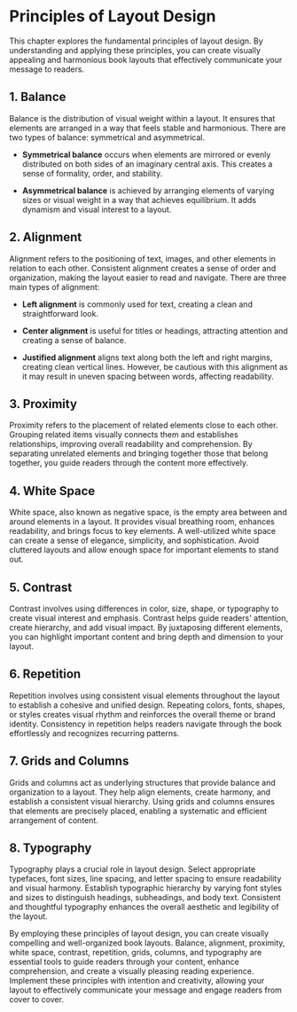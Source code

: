 Principles of Layout Design
======================================

This chapter explores the fundamental principles of layout design. By understanding and applying these principles, you can create visually appealing and harmonious book layouts that effectively communicate your message to readers.

**1. Balance**
--------------

Balance is the distribution of visual weight within a layout. It ensures that elements are arranged in a way that feels stable and harmonious. There are two types of balance: symmetrical and asymmetrical.

* **Symmetrical balance** occurs when elements are mirrored or evenly distributed on both sides of an imaginary central axis. This creates a sense of formality, order, and stability.

* **Asymmetrical balance** is achieved by arranging elements of varying sizes or visual weight in a way that achieves equilibrium. It adds dynamism and visual interest to a layout.

**2. Alignment**
----------------

Alignment refers to the positioning of text, images, and other elements in relation to each other. Consistent alignment creates a sense of order and organization, making the layout easier to read and navigate. There are three main types of alignment:

* **Left alignment** is commonly used for text, creating a clean and straightforward look.

* **Center alignment** is useful for titles or headings, attracting attention and creating a sense of balance.

* **Justified alignment** aligns text along both the left and right margins, creating clean vertical lines. However, be cautious with this alignment as it may result in uneven spacing between words, affecting readability.

**3. Proximity**
----------------

Proximity refers to the placement of related elements close to each other. Grouping related items visually connects them and establishes relationships, improving overall readability and comprehension. By separating unrelated elements and bringing together those that belong together, you guide readers through the content more effectively.

**4. White Space**
------------------

White space, also known as negative space, is the empty area between and around elements in a layout. It provides visual breathing room, enhances readability, and brings focus to key elements. A well-utilized white space can create a sense of elegance, simplicity, and sophistication. Avoid cluttered layouts and allow enough space for important elements to stand out.

**5. Contrast**
---------------

Contrast involves using differences in color, size, shape, or typography to create visual interest and emphasis. Contrast helps guide readers' attention, create hierarchy, and add visual impact. By juxtaposing different elements, you can highlight important content and bring depth and dimension to your layout.

**6. Repetition**
-----------------

Repetition involves using consistent visual elements throughout the layout to establish a cohesive and unified design. Repeating colors, fonts, shapes, or styles creates visual rhythm and reinforces the overall theme or brand identity. Consistency in repetition helps readers navigate through the book effortlessly and recognizes recurring patterns.

**7. Grids and Columns**
------------------------

Grids and columns act as underlying structures that provide balance and organization to a layout. They help align elements, create harmony, and establish a consistent visual hierarchy. Using grids and columns ensures that elements are precisely placed, enabling a systematic and efficient arrangement of content.

**8. Typography**
-----------------

Typography plays a crucial role in layout design. Select appropriate typefaces, font sizes, line spacing, and letter spacing to ensure readability and visual harmony. Establish typographic hierarchy by varying font styles and sizes to distinguish headings, subheadings, and body text. Consistent and thoughtful typography enhances the overall aesthetic and legibility of the layout.

By employing these principles of layout design, you can create visually compelling and well-organized book layouts. Balance, alignment, proximity, white space, contrast, repetition, grids, columns, and typography are essential tools to guide readers through your content, enhance comprehension, and create a visually pleasing reading experience. Implement these principles with intention and creativity, allowing your layout to effectively communicate your message and engage readers from cover to cover.
